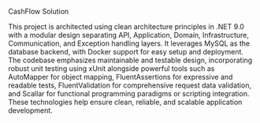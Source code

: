 CashFlow Solution

This project is architected using clean architecture principles in .NET 9.0 with a modular design separating API, Application, Domain, Infrastructure, Communication, and Exception handling layers. It leverages MySQL as the database backend, with Docker support for easy setup and deployment. The codebase emphasizes maintainable and testable design, incorporating robust unit testing using xUnit alongside powerful tools such as AutoMapper for object mapping, FluentAssertions for expressive and readable tests, FluentValidation for comprehensive request data validation, and Scallar for functional programming paradigms or scripting integration. These technologies help ensure clean, reliable, and scalable application development.